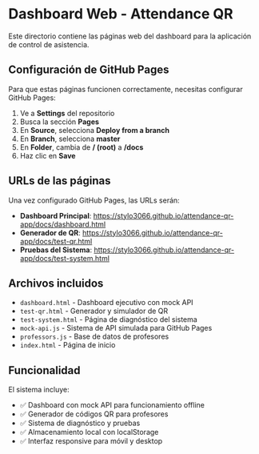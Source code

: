 # Dashboard Web - Attendance QR

Este directorio contiene las páginas web del dashboard para la aplicación de control de asistencia.

## Configuración de GitHub Pages

Para que estas páginas funcionen correctamente, necesitas configurar GitHub Pages:

1. Ve a **Settings** del repositorio
2. Busca la sección **Pages** 
3. En **Source**, selecciona **Deploy from a branch**
4. En **Branch**, selecciona **master**
5. En **Folder**, cambia de **/ (root)** a **/docs**
6. Haz clic en **Save**

## URLs de las páginas

Una vez configurado GitHub Pages, las URLs serán:

- **Dashboard Principal**: https://stylo3066.github.io/attendance-qr-app/docs/dashboard.html
- **Generador de QR**: https://stylo3066.github.io/attendance-qr-app/docs/test-qr.html  
- **Pruebas del Sistema**: https://stylo3066.github.io/attendance-qr-app/docs/test-system.html

## Archivos incluidos

- `dashboard.html` - Dashboard ejecutivo con mock API
- `test-qr.html` - Generador y simulador de QR
- `test-system.html` - Página de diagnóstico del sistema
- `mock-api.js` - Sistema de API simulada para GitHub Pages
- `professors.js` - Base de datos de profesores
- `index.html` - Página de inicio

## Funcionalidad

El sistema incluye:
- ✅ Dashboard con mock API para funcionamiento offline
- ✅ Generador de códigos QR para profesores
- ✅ Sistema de diagnóstico y pruebas
- ✅ Almacenamiento local con localStorage
- ✅ Interfaz responsive para móvil y desktop